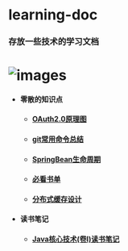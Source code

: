 # learning-doc

### 存放一些技术的学习文档

![images](https://github.com/PrinceFeng/learning-doc/blob/master/images/佛.jpg)
====

* #### 零散的知识点

  * #### [OAuth2.0原理图](OAuth2.0理解.md)

  * #### [git常用命令总结](git常用命令总结.txt)

  * #### [SpringBean生命周期](SpringBean生命周期.md)

  * #### [必看书单](书单.md)

  * #### [分布式缓存设计](分布式缓存设计.md)

* #### 读书笔记

  * #### [Java核心技术(卷I)读书笔记](Java核心技术(卷I)读书笔记.md)


